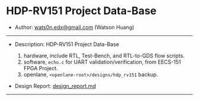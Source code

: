 # HDP-RV151 Project Data-Base

* Author: wats0n.edx@gmail.com (Watson Huang)

------

* Description: HDP-RV151 Project Data-Base
    1. hardware, include RTL, Test-Bench, and RTL-to-GDS flow scripts.
    2. software, `echo.c` for UART validation/verification, from EECS-151 FPGA Project.
    3. openlane, `<openlane-root>/designs/hdp_rv151` backup.

* Design Report: [design_report.md](../reports/design_report.md)

------